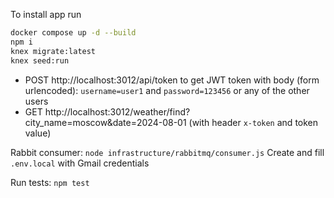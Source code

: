 To install app run
```bash
docker compose up -d --build
npm i
knex migrate:latest
knex seed:run
```

- POST http://localhost:3012/api/token to get JWT token with body (form urlencoded): `username=user1` and `password=123456` or any of the other users
- GET http://localhost:3012/weather/find?city_name=moscow&date=2024-08-01 (with header `x-token` and token value)

Rabbit consumer: `node infrastructure/rabbitmq/consumer.js`
Create and fill `.env.local` with Gmail credentials

Run tests: `npm test`